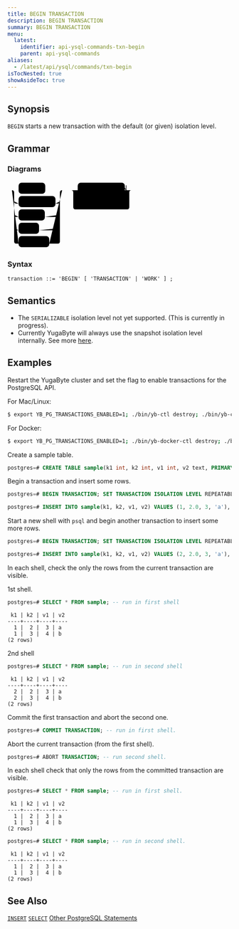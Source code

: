 ```yaml
---
title: BEGIN TRANSACTION
description: BEGIN TRANSACTION
summary: BEGIN TRANSACTION
menu:
  latest:
    identifier: api-ysql-commands-txn-begin
    parent: api-ysql-commands
aliases:
  - /latest/api/ysql/commands/txn-begin
isTocNested: true
showAsideToc: true
---
```


## Synopsis

`BEGIN` starts a new transaction with the default (or given) isolation level.

## Grammar

### Diagrams

<svg class="rrdiagram" version="1.1" xmlns:xlink="http://www.w3.org/1999/xlink" xmlns="http://www.w3.org/2000/svg" width="289" height="155" viewbox="0 0 289 155"><path class="connector" d="M0 22h25m60 0h43m-113 25q0 5 5 5h5m83 0h5q5 0 5-5m-103 30q0 5 5 5h5m59 0h29q5 0 5-5m-103 30q0 5 5 5h5m46 0h42q5 0 5-5m-108-85q5 0 5 5v110q0 5 5 5h5m69 0h19q5 0 5-5v-110q0-5 5-5m5 0h30m106 0h20m-136 25q0 5 5 5h5m57 0h54q5 0 5-5m-131-25q5 0 5 5v33q0 5 5 5h116q5 0 5-5v-33q0-5 5-5m5 0h5"/><rect class="literal" x="25" y="5" width="60" height="25" rx="7"/><text class="text" x="35" y="22">ABORT</text><rect class="literal" x="25" y="35" width="83" height="25" rx="7"/><text class="text" x="35" y="52">ROLLBACK</text><rect class="literal" x="25" y="65" width="59" height="25" rx="7"/><text class="text" x="35" y="82">BEGIN</text><rect class="literal" x="25" y="95" width="46" height="25" rx="7"/><text class="text" x="35" y="112">END</text><rect class="literal" x="25" y="125" width="69" height="25" rx="7"/><text class="text" x="35" y="142">COMMIT</text><rect class="literal" x="158" y="5" width="106" height="25" rx="7"/><text class="text" x="168" y="22">TRANSACTION</text><rect class="literal" x="158" y="35" width="57" height="25" rx="7"/><text class="text" x="168" y="52">WORK</text></svg>

### Syntax

```
transaction ::= 'BEGIN' [ 'TRANSACTION' | 'WORK' ] ;
```

## Semantics
- The `SERIALIZABLE` isolation level not yet supported. (This is currently in progress).
- Currently YugaByte will always use the snapshot isolation level internally. See more [here](../../../architecture/transactions/isolation-levels/).

## Examples

Restart the YugaByte cluster and set the flag to enable transactions for the PostgreSQL API. 

For Mac/Linux: 

```sh
$ export YB_PG_TRANSACTIONS_ENABLED=1; ./bin/yb-ctl destroy; ./bin/yb-ctl create --enable_postgres
```

For Docker:

```sh
$ export YB_PG_TRANSACTIONS_ENABLED=1; ./bin/yb-docker-ctl destroy; ./bin/yb-docker-ctl create --enable_postgres
```


Create a sample table.

```sql
postgres=# CREATE TABLE sample(k1 int, k2 int, v1 int, v2 text, PRIMARY KEY (k1, k2));
```


Begin a transaction and insert some rows.

```sql
postgres=# BEGIN TRANSACTION; SET TRANSACTION ISOLATION LEVEL REPEATABLE READ; 
```

```sql
postgres=# INSERT INTO sample(k1, k2, v1, v2) VALUES (1, 2.0, 3, 'a'), (1, 3.0, 4, 'b');
```

Start a new shell  with `psql` and begin another transaction to insert some more rows.

```sql
postgres=# BEGIN TRANSACTION; SET TRANSACTION ISOLATION LEVEL REPEATABLE READ; 
```

```sql
postgres=# INSERT INTO sample(k1, k2, v1, v2) VALUES (2, 2.0, 3, 'a'), (2, 3.0, 4, 'b');
```

In each shell, check the only the rows from the current transaction are visible.

1st shell.

```sql
postgres=# SELECT * FROM sample; -- run in first shell
```

```
 k1 | k2 | v1 | v2
----+----+----+----
  1 |  2 |  3 | a
  1 |  3 |  4 | b
(2 rows)
```
2nd shell

```sql
postgres=# SELECT * FROM sample; -- run in second shell
```

```
 k1 | k2 | v1 | v2
----+----+----+----
  2 |  2 |  3 | a
  2 |  3 |  4 | b
(2 rows)
```

Commit the first transaction and abort the second one.

```sql
postgres=# COMMIT TRANSACTION; -- run in first shell.
```

Abort the current transaction (from the first shell).

```sql
postgres=# ABORT TRANSACTION; -- run second shell.
```

In each shell check that only the rows from the committed transaction are visible.

```sql
postgres=# SELECT * FROM sample; -- run in first shell.
```

```
 k1 | k2 | v1 | v2
----+----+----+----
  1 |  2 |  3 | a
  1 |  3 |  4 | b
(2 rows)
```

```sql
postgres=# SELECT * FROM sample; -- run in second shell.
```

```
 k1 | k2 | v1 | v2
----+----+----+----
  1 |  2 |  3 | a
  1 |  3 |  4 | b
(2 rows)
```

## See Also

[`INSERT`](../dml_insert)
[`SELECT`](../dml_select)
[Other PostgreSQL Statements](..)
